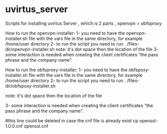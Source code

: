 uvirtus_server
==============

Scripts for installing uvirtus Server , which is 2 parts , openvpn + obfsproxy 


How to run the openvpn-installer:
1- you need to have the openvpn-installer.sh file with the vars file in the same directory, for example /home/user directory
2- to run the script you need to run
. /files-dir/openvpn-installer.sh
note: it's dot space then the location of the file
3- some interaction is needed when creating the client certificates “the pass phrase and the company name”.

How to run the obfsproxy-installer:
1- you need to have the obfspoxy-installer.sh file with the vars file in the same directory, for example /home/user directory
2- to run the script you need to run
. /files-dir/obfspoxy-installer.sh

note: it's dot space then the location of the file

3- some interaction is needed when creating the client certificates “the pass phrase and the company name”.

#this line could be deleted in case the cnf file is already exist
cp openssl-1.0.0.cnf openssl.cnf

